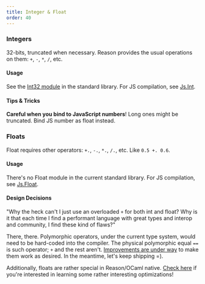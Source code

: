 ```yaml
---
title: Integer & Float
order: 40
---
```


### Integers

32-bits, truncated when necessary. Reason provides the usual operations on them: `+`, `-`, `*`, `/`, etc.

#### Usage

See the [Int32 module](/api/Int32.html) in the standard library. For JS compilation, see [Js.Int](https://bucklescript.github.io/bucklescript/api/Js.Int.html).

#### Tips & Tricks

**Careful when you bind to JavaScript numbers**! Long ones might be truncated. Bind JS number as float instead.

### Floats

Float requires other operators: `+.`, `-.`, `*.`, `/.`, etc. Like `0.5 +. 0.6`.

#### Usage

There's no Float module in the current standard library. For JS compilation, see [Js.Float](https://bucklescript.github.io/bucklescript/api/Js.Float.html).

#### Design Decisions

"Why the heck can't I just use an overloaded `+` for both int and float? Why is it that each time I find a performant language with great types and interop and community, I find these kind of flaws?"

There, there. Polymorphic operators, under the current type system, would need to be hard-coded into the compiler. The physical polymorphic equal `==` is such operator; `+` and the rest aren't. [Improvements are under way](https://www.reddit.com/r/ocaml/comments/2vyk10/modular_implicits/) to make them work as desired. In the meantime, let's keep shipping =).

Additionally, floats are rather special in Reason/OCaml native. [Check here](http://www.lexifi.com/blog/unboxed-floats-ocaml) if you're interested in learning some rather interesting optimizations!
